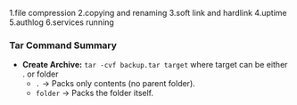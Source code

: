 1.file compression
2.copying and renaming
3.soft link and hardlink
4.uptime
5.authlog
6.services running

### **Tar Command Summary**

- **Create Archive:** `tar -cvf backup.tar target`
     where target can be either . or folder
    - `.` → Packs only contents (no parent folder).
    - `folder` → Packs the folder itself.